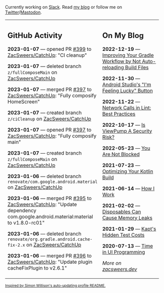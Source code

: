 Currently working on [Slack](https://slack.com/). Read [my blog](https://zacsweers.dev/) or follow me on [Twitter](https://twitter.com/ZacSweers)/[Mastodon](https://hachyderm.io/@ZacSweers).

<table><tr><td valign="top" width="60%">

## GitHub Activity
<!-- githubActivity starts -->
**2023-01-07** — opened PR [#399](https://github.com/ZacSweers/CatchUp/pull/399) to [ZacSweers/CatchUp](https://github.com/ZacSweers/CatchUp): "CI cleanup"

**2023-01-07** — deleted branch `z/fullComposeMain` on [ZacSweers/CatchUp](https://github.com/ZacSweers/CatchUp)

**2023-01-07** — merged PR [#397](https://github.com/ZacSweers/CatchUp/pull/397) to [ZacSweers/CatchUp](https://github.com/ZacSweers/CatchUp): "Fully composify HomeScreen"

**2023-01-07** — created branch `z/ciCleanup` on [ZacSweers/CatchUp](https://github.com/ZacSweers/CatchUp)

**2023-01-07** — opened PR [#397](https://github.com/ZacSweers/CatchUp/pull/397) to [ZacSweers/CatchUp](https://github.com/ZacSweers/CatchUp): "Fully composify main"

**2023-01-07** — created branch `z/fullComposeMain` on [ZacSweers/CatchUp](https://github.com/ZacSweers/CatchUp)

**2023-01-06** — deleted branch `renovate/com.google.android.material` on [ZacSweers/CatchUp](https://github.com/ZacSweers/CatchUp)

**2023-01-06** — merged PR [#395](https://github.com/ZacSweers/CatchUp/pull/395) to [ZacSweers/CatchUp](https://github.com/ZacSweers/CatchUp): "Update dependency com.google.android.material:material to v1.8.0-rc01"

**2023-01-06** — deleted branch `renovate/org.gradle.android.cache-fix-2.x` on [ZacSweers/CatchUp](https://github.com/ZacSweers/CatchUp)

**2023-01-06** — merged PR [#396](https://github.com/ZacSweers/CatchUp/pull/396) to [ZacSweers/CatchUp](https://github.com/ZacSweers/CatchUp): "Update plugin cacheFixPlugin to v2.6.1"
<!-- githubActivity ends -->
</td><td valign="top" width="40%">

## On My Blog
<!-- blog starts -->
**2022-12-19** — [Improving Your Gradle Workflow by Not Auto-reloading Build Files](https://www.zacsweers.dev/improving-your-workflow-by-not-auto-reloading-build-files/)

**2022-11-30** — [Android Studio's "I'm Feeling Lucky" Button](https://www.zacsweers.dev/android-studios-im-feeling-lucky-button/)

**2022-11-22** — [Network Calls in Lint: Best Practices](https://www.zacsweers.dev/network-calls-in-lint-best-practices/)

**2022-10-17** — [Is ViewPump A Security Risk?](https://www.zacsweers.dev/is-viewpump-a-security-risk/)

**2022-05-23** — [You Are Not Blocked](https://www.zacsweers.dev/you-are-not-blocked/)

**2021-07-23** — [Optimizing Your Kotlin Build](https://www.zacsweers.dev/optimizing-your-kotlin-build/)

**2021-06-14** — [How I Work](https://www.zacsweers.dev/how-i-work/)

**2021-02-02** — [Disposables Can Cause Memory Leaks](https://www.zacsweers.dev/disposables-can-cause-memory-leaks/)

**2021-01-29** — [Kapt's Hidden Test Costs](https://www.zacsweers.dev/kapts-hidden-test-costs/)

**2020-07-13** — [Time in UI Programming](https://www.zacsweers.dev/time-in-ui/)
<!-- blog ends -->
_More on [zacsweers.dev](https://zacsweers.dev/)_
</td></tr></table>

<sub><a href="https://simonwillison.net/2020/Jul/10/self-updating-profile-readme/">Inspired by Simon Willison's auto-updating profile README.</a></sub>